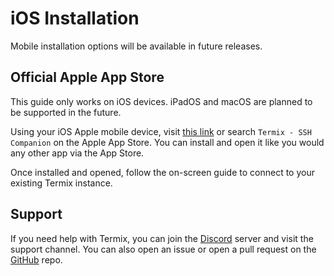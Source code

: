 # iOS Installation

Mobile installation options will be available in future releases.

## Official Apple App Store

This guide only works on iOS devices. iPadOS and macOS are planned to be supported in the future.

Using your iOS Apple mobile device, visit [this link](https://apps.apple.com/us/app/termix-ssh-companion/id6752672071) or search `Termix - SSH Companion` on the Apple App Store. You can install and open it like you would any other app via the App Store.

Once installed and opened, follow the on-screen guide to connect to your existing Termix instance.

## Support

If you need help with Termix, you can join the [Discord](https://discord.gg/jVQGdvHDrf) server and visit the support channel. You can also open an issue or open a pull request on the [GitHub](https://github.com/LukeGus/Termix/issues) repo.
